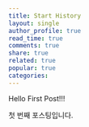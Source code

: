 ```yaml
---
title: Start History
layout: single
author_profile: true
read_time: true
comments: true
share: true
related: true
popular: true
categories:
---
```


Hello First Post!!!

첫 번째 포스팅입니다.
